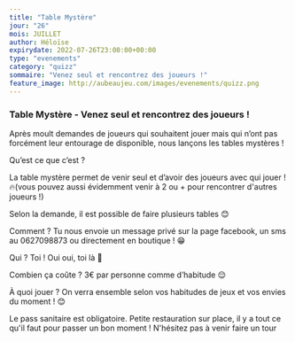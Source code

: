 ```yaml
---
title: "Table Mystère"
jour: "26"
mois: JUILLET
author: Héloïse
expirydate: 2022-07-26T23:00:00+00:00
type: "evenements"
category: "quizz"
sommaire: "Venez seul et rencontrez des joueurs !"
feature_image: http://aubeaujeu.com/images/evenements/quizz.png
---
```

### Table Mystère - Venez seul et rencontrez des joueurs !


Après moult demandes de joueurs qui souhaitent jouer mais qui n’ont pas forcément leur entourage de disponible, nous lançons les tables mystères !

Qu’est ce que c’est ?

La table mystère permet de venir seul et d’avoir des joueurs avec qui jouer !🔥(vous pouvez aussi évidemment venir à 2 ou + pour rencontrer d'autres joueurs !)

Selon la demande, il est possible de faire plusieurs tables 😊

Comment ?
Tu nous envoie un message privé sur la page facebook, un sms au 0627098873 ou directement en boutique ! 😁

Qui ?
Toi ! Oui oui, toi là 👀

Combien ça coûte ?
3€ par personne comme d’habitude 😌

À quoi jouer ?
On verra ensemble selon vos habitudes de jeux et vos envies du moment ! 😊

Le pass sanitaire est obligatoire.
Petite restauration sur place, il y a tout ce qu'il faut pour passer un bon moment ! N'hésitez pas à venir faire un tour
